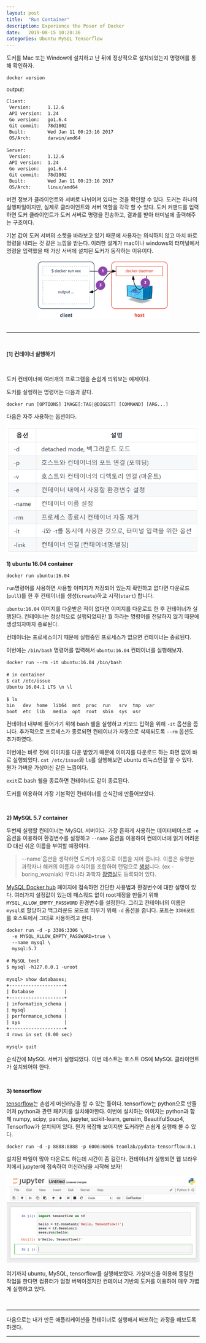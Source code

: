 ```yaml
---
layout: post
title:  "Run Container"
description: Experience the Poser of Docker
date:   2019-08-15 10:20:36
categories: Ubuntu MySQL Tensorflow
---
```

도커를 Mac 또는 Window에 설치하고 난 뒤에 정상적으로 설치되었는지 명령어를 통해 확인하자.

```shell
docker version
```

output:

```shell
Client:
 Version:      1.12.6
 API version:  1.24
 Go version:   go1.6.4
 Git commit:   78d1802
 Built:        Wed Jan 11 00:23:16 2017
 OS/Arch:      darwin/amd64

Server:
 Version:      1.12.6
 API version:  1.24
 Go version:   go1.6.4
 Git commit:   78d1802
 Built:        Wed Jan 11 00:23:16 2017
 OS/Arch:      linux/amd64
```

버전 정보가 클라이언트와 서버로 나뉘어져 있따는 것을 확인할 수 있다. 도커는 하나의 실행파일이지만, 실제로 클라이언트와 서버 역할을 각각 할 수 있다. 도커 커맨드를 입력하면 도커 클라이언트가 도커 서버로 명령을 전송하고, 결과를 받아 터미널에 출력해주는 구조이다.

기본 값이 도커 서버의 소켓을 바라보고 있기 때문에 사용자는 의식하지 않고 마치 바로 명령을 내리는 것 같은 느낌을 받는다. 이러한 설계가 mac이나 windows의 터미널에서 명령을 입력했을 때 가상 서버에 설치된 도커가 동작하는 이유이다.

<center><img src="https://github.com/daeuni/daeuni.github.io/blob/master/assets/clientserver.png?raw=true"></center> 

<br>

<hr>

<br>

**[1] 컨테이너 실행하기**

<br>

도커 컨테이너에 여러개의 프로그램을 손쉽게 띄워보는 예제이다.

도커를 실행하는 명령어는 다음과 같다.

```shell
docker run [OPTIONS] IMAGE[:TAG|@DIGEST] [COMMAND] [ARG...]
```

다음은 자주 사용하는 옵션이다.

<img src="https://github.com/daeuni/daeuni.github.io/blob/master/assets/optiontable.PNG?raw=true">

<br>

**1) ubuntu 16.04 container**

```shell
docker run ubuntu:16.04
```

`run`명령어를 사용하면 사용할 이미지가 저장되어 있는지 확인하고 없다면 다운로드(`pull`)를 한 후 컨테이너를 생성(`create`)하고 시작(`start`) 합니다.

`ubuntu:16.04` 이미지를 다운받은 적이 없다면 이미지를 다운로드 한 후 컨테이너가 실행된다. 컨테이너는 정상적으로 실행되었찌만 뭘 하라는 명령어를 전달하지 않기 때문에 생성되자마자 종료된다. 

컨테이너는 프로세스이기 때문에 실행중인 프로세스가 없으면 컨테이너는 종료된다.

이번에는  `/bin/bash` 명령어를 입력해서 `ubuntu:16.04` 컨테이너를 실행해보자.

```shell
docker run --rm -it ubuntu:16.04 /bin/bash

# in container
$ cat /etc/issue
Ubuntu 16.04.1 LTS \n \l

$ ls
bin   dev  home  lib64  mnt  proc  run   srv  tmp  var
boot  etc  lib   media  opt  root  sbin  sys  usr
```

컨테이너 내부에 들어가기 위해 bash 쉘을 실행하고 키보드 입력을 위해 `-it` 옵션을 줍니다. 추가적으로 프로세스가 종료되면 컨테이너가 자동으로 삭제되도록 `--rm` 옵션도 추가하였다.

이번에는 바로 전에 이미지를 다운 받았기 때문에 이미지를 다운로드 하는 화면 없이 바로 실행되었다. `cat /etc/issue`와 `ls`를 실행해보면 ubuntu 리눅스인걸 알 수 있다. 뭔가 가벼운 가상머신 같은 느낌이다.

`exit`로 bash 쉘을 종료하면 컨테이너도 같이 종료된다.

도커를 이용하여 가장 기본적인 컨테이너를 순식간에 만들어보았다.

<br>

**2) MySQL 5.7 container**

두번째 실행할 컨테이너는 MySQL 서버이다. 가장 흔하게 사용하는 데이터베이스로 `-e` 옵션을 이용하여 환경변수를 설정하고 `--name` 옵션을 이용하여 컨테이너에 읽기 어려운 ID 대신 쉬운 이름을 부여할 예정이다.

> --name`옵션을 생략하면 도커가 자동으로 이름을 지어 줍니다. 이름은 유명한 과학자나 해커의 이름과 수식어를 조합하여 랜덤으로 [생성](https://github.com/docker/docker/blob/master/pkg/namesgenerator/names-generator.go)니다. (ex - boring_wozniak) 우리나라 과학자 [장영실](https://github.com/docker/docker/issues/8996)도 등록되어 있다.

[MySQL Docker hub](https://hub.docker.com/_/mysql/) 페이지에 접속하면 간단한 사용법과 환경변수에 대한 설명이 있다. 여러가지 설정값이 있는데 패스워드 없이 root계정을 만들기 위해 `MYSQL_ALLOW_EMPTY_PASSWORD` 환경변수를 설정한다. 그리고 컨테이너의 이름은 `mysql`로 할당하고 백그라운드 모드로 띄우기 위해 `-d` 옵션을 줍니다. 포트는 `3306포트`를 호스트에서 그대로 사용하려고 한다.

```shell
docker run -d -p 3306:3306 \
  -e MYSQL_ALLOW_EMPTY_PASSWORD=true \
  --name mysql \
  mysql:5.7

# MySQL test
$ mysql -h127.0.0.1 -uroot

mysql> show databases;
+--------------------+
| Database           |
+--------------------+
| information_schema |
| mysql              |
| performance_schema |
| sys                |
+--------------------+
4 rows in set (0.00 sec)

mysql> quit
```

순식간에 MySQL 서버가 실행되었다. 이번 테스트는 호스트 OS에 MySQL 클라이언트가 설치되어야 한다. 

<br>

**3) tensorflow**

[tensorflow](https://www.tensorflow.org/)는 손쉽게 머신러닝을 할 수 있는 툴이다. tensorflow는 python으로 만들어져 python과 관련 패키지를 설치해야한다. 이번에 설치하는 이미지는 python과 함께 numpy, scipy, pandas, jupyter, scikit-learn, gensim, BeautifulSoup4, Tensorflow가 설치되어 있다. 뭔가 복잡해 보이지만 도커라면 손쉽게 실행해 볼 수 있다.

```shell
docker run -d -p 8888:8888 -p 6006:6006 teamlab/pydata-tensorflow:0.1
```

설치된 파일이 많아 다운로드 하는데 시간이 좀 걸린다. 컨테이너가 실행되면 웹 브라우저에서 jupyter에 접속하여 머신러닝을 시작해 보자!

<center><img src="https://github.com/daeuni/daeuni.github.io/blob/master/assets/tensorflow.PNG?raw=true"></center> 

여기까지 ubuntu, MySQL, tensorflow를 실행해보았다. 가상머신을 이용해 동일한 작업을 한다면 컴퓨터가 엄청 버벅이겠지만 컨테이너 기반의 도커를 이용하여 매우 가볍게 실행하고 있다. 

<br>

<hr>

다음으로는 내가 만든 애플리케이션을 컨테이너로 실행해서 배포하는 과정을 해보도록 하겠다.

<hr>

<br>

